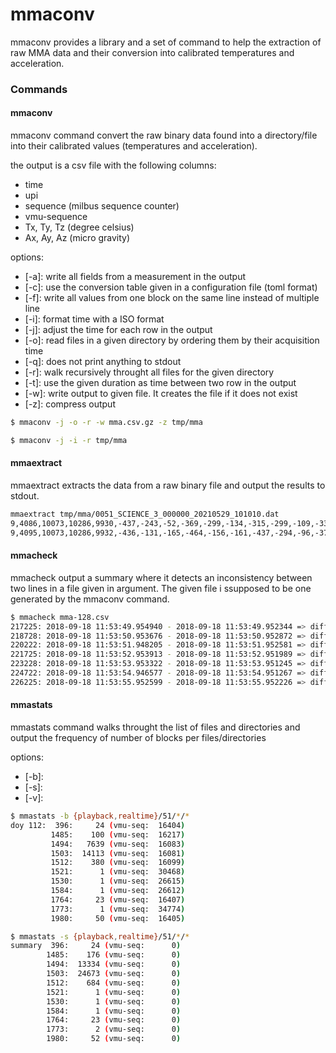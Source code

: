 # mmaconv

mmaconv provides a library and a set of command to help the extraction of raw MMA data and their conversion into calibrated temperatures and acceleration.

### Commands

#### mmaconv

mmaconv command convert the raw binary data found into a directory/file into their calibrated values (temperatures and acceleration).

the output is a csv file with the following columns:

* time
* upi
* sequence (milbus sequence counter)
* vmu-sequence
* Tx, Ty, Tz (degree celsius)
* Ax, Ay, Az (micro gravity)

options:

* [-a]: write all fields from a measurement in the output
* [-c]: use the conversion table given in a configuration file (toml format)
* [-f]: write all values from one block on the same line instead of multiple line
* [-i]: format time with a ISO format
* [-j]: adjust the time for each row in the output
* [-o]: read files in a given directory by ordering them by their acquisition time
* [-q]: does not print anything to stdout
* [-r]: walk recursively throught all files for the given directory
* [-t]: use the given duration as time between two row in the output
* [-w]: write output to given file. It creates the file if it does not exist
* [-z]: compress output

```bash
$ mmaconv -j -o -r -w mma.csv.gz -z tmp/mma

$ mmaconv -j -i -r tmp/mma
```

#### mmaextract

mmaextract extracts the data from a raw binary file and output the results to stdout.

```bash
mmaextract tmp/mma/0051_SCIENCE_3_000000_20210529_101010.dat
9,4086,10073,10286,9930,-437,-243,-52,-369,-299,-134,-315,-299,-109,-336,-283,-20,-355,-293,-39,-373,-276,-19,-422,-286,-28,-457,-219,-68,-450,-135,-133
9,4095,10073,10286,9932,-436,-131,-165,-464,-156,-161,-437,-294,-96,-376,-351,-73,-326,-334,-36,-355,-284,-25,-361,-250,-1,-393,-220,-33,-412,-175,-60
```

#### mmacheck

mmacheck output a summary where it detects an inconsistency between two lines in a file given in argument. The given file i ssupposed to be one generated by the mmaconv command.

```bash
$ mmacheck mma-128.csv
217225: 2018-09-18 11:53:49.954940 - 2018-09-18 11:53:49.952344 => diff:   -2.596ms (prev:  56167, curr:  56176, delta:      9)
218728: 2018-09-18 11:53:50.953676 - 2018-09-18 11:53:50.952872 => diff:     -804µs (prev:  57670, curr:  57679, delta:      9)
220222: 2018-09-18 11:53:51.948205 - 2018-09-18 11:53:51.952581 => diff:    4.376ms (prev:  59164, curr:  59173, delta:      9)
221725: 2018-09-18 11:53:52.953913 - 2018-09-18 11:53:52.951989 => diff:   -1.924ms (prev:  60667, curr:  60676, delta:      9)
223228: 2018-09-18 11:53:53.953322 - 2018-09-18 11:53:53.951245 => diff:   -2.077ms (prev:  62170, curr:  62179, delta:      9)
224722: 2018-09-18 11:53:54.946577 - 2018-09-18 11:53:54.951267 => diff:     4.69ms (prev:  63664, curr:  63673, delta:      9)
226225: 2018-09-18 11:53:55.952599 - 2018-09-18 11:53:55.952226 => diff:     -373µs (prev:  65167, curr:  65176, delta:      9)
```

#### mmastats

mmastats command walks throught the list of files and directories and output the frequency of number of blocks per files/directories

options:

* [-b]:
* [-s]:
* [-v]:

```bash
$ mmastats -b {playback,realtime}/51/*/*
doy 112:  396:     24 (vmu-seq:  16404)
         1485:    100 (vmu-seq:  16217)
         1494:   7639 (vmu-seq:  16083)
         1503:  14113 (vmu-seq:  16081)
         1512:    380 (vmu-seq:  16099)
         1521:      1 (vmu-seq:  30468)
         1530:      1 (vmu-seq:  26615)
         1584:      1 (vmu-seq:  26612)
         1764:     23 (vmu-seq:  16407)
         1773:      1 (vmu-seq:  34774)
         1980:     50 (vmu-seq:  16405)

$ mmastats -s {playback,realtime}/51/*/*
summary  396:     24 (vmu-seq:      0)
        1485:    176 (vmu-seq:      0)
        1494:  13334 (vmu-seq:      0)
        1503:  24673 (vmu-seq:      0)
        1512:    684 (vmu-seq:      0)
        1521:      1 (vmu-seq:      0)
        1530:      1 (vmu-seq:      0)
        1584:      1 (vmu-seq:      0)
        1764:     23 (vmu-seq:      0)
        1773:      2 (vmu-seq:      0)
        1980:     52 (vmu-seq:      0)
```
